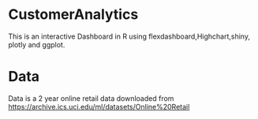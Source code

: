 # CustomerAnalytics
This is an interactive Dashboard in R using flexdashboard,Highchart,shiny, plotly and ggplot.

# Data
Data is a 2 year online retail data downloaded from https://archive.ics.uci.edu/ml/datasets/Online%20Retail
